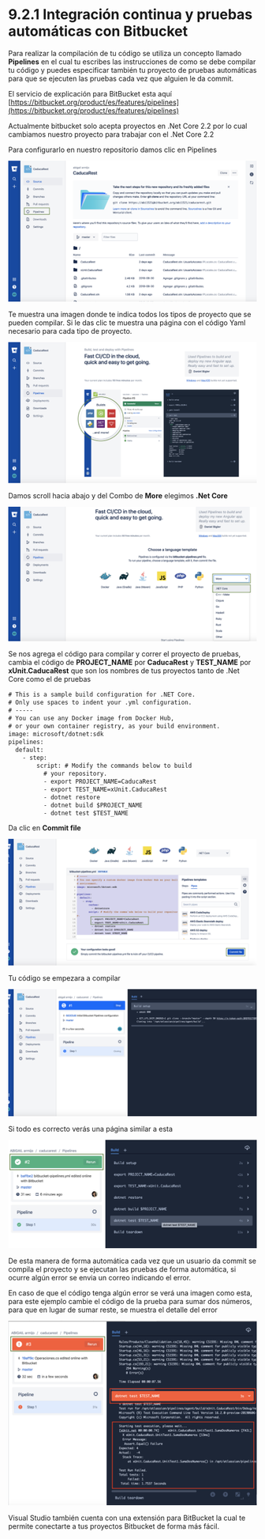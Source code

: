 # 9.2.1 Integración continua y pruebas automáticas con Bitbucket

Para realizar la compilación de tu código se utiliza un concepto llamado **Pipelines** en el cual tu escribes las instrucciones de como se debe compilar tu código y puedes especificar también tu proyecto de pruebas automáticas para que se ejecuten las pruebas cada vez que alguien le da commit.

El servicio de explicación para BitBucket esta aquí [https://bitbucket.org/product/es/features/pipelines](https://bitbucket.org/product/es/features/pipelines)

Actualmente bitbucket solo acepta proyectos en .Net Core 2.2 por lo cual cambiamos nuestro proyecto para trabajar con el .Net Core 2.2

Para configurarlo en nuestro repositorio damos clic en Pipelines

![](../../.gitbook/assets/image%20%28210%29.png)

Te muestra una imagen donde te indica todos los tipos de proyecto que se pueden compilar. Si le das clic te muestra una página con el código Yaml necesario para cada tipo de proyecto.

![](../../.gitbook/assets/image%20%28411%29.png)

Damos scroll hacia abajo y del Combo de **More** elegimos **.Net Core**

![](../../.gitbook/assets/image%20%28229%29.png)

Se nos agrega el código para compilar y correr el proyecto de pruebas, cambia el código de **PROJECT\_NAME** por **CaducaRest** y **TEST\_NAME** por **xUnit.CaducaRest** que son los nombres de tus proyectos tanto de .Net Core como el de pruebas

```markup
# This is a sample build configuration for .NET Core.
# Only use spaces to indent your .yml configuration.
# -----
# You can use any Docker image from Docker Hub, 
# or your own container registry, as your build environment.
image: microsoft/dotnet:sdk
pipelines:
  default:
    - step:
        script: # Modify the commands below to build 
          # your repository.
          - export PROJECT_NAME=CaducaRest
          - export TEST_NAME=xUnit.CaducaRest
          - dotnet restore
          - dotnet build $PROJECT_NAME
          - dotnet test $TEST_NAME
```

Da clic en **Commit file**

![](../../.gitbook/assets/image%20%28361%29.png)

Tu código se empezara a compilar

![](../../.gitbook/assets/image%20%28334%29.png)

Si todo es correcto verás una página similar a esta

![](../../.gitbook/assets/image%20%28289%29.png)

De esta manera de forma automática cada vez que un usuario da commit se compila el proyecto y se ejecutan las pruebas de forma automática, si ocurre algún error se envia un correo indicando el error.

En caso de que el código tenga algún error se verá una imagen como esta, para este ejemplo cambie el código de la prueba para sumar dos números, para que en lugar de sumar reste, se muestra el detalle del error

![](../../.gitbook/assets/image%20%28329%29.png)

Visual Studio también cuenta con una extensión para BitBucket la cual te permite conectarte a tus proyectos Bitbucket de forma más fácil.



